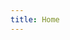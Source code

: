 ```yaml
---
title: Home
---
```


<!-- [<img src="https://simpleicons.org/icons/github.svg" style="max-width:15%;min-width:40px;float:right;" alt="Github repo" />](https://github.com/TriangleMesh) -->

<!-- 
编写home的内容
This Hugo theme was ported from [Ivy](https://github.com/dmulholland/ivy), a minimalist website generator built in Python. I don't have time to document it. You have to read the source code to understand what it can do. Like Ivy, this theme is also released under [the Unlicense](https://en.wikipedia.org/wiki/Unlicense), which basically means you just do whatever you want.

All pages not under the root directory of the website are listed below. You can also visit the list page of a single section, e.g., [posts](/post/), or [notes](/note/). -->

<!-- 
[<img src="https://simpleicons.org/icons/github.svg" style="display: max-width:10%;min-width:40px; float: left" alt="Github repo" />](https://github.com/TriangleMesh)
[<img src="https://simpleicons.org/icons/gmail.svg" style="max-width:10%;min-width:40px; float: left" alt="" />](https://github.com/TriangleMesh) -->